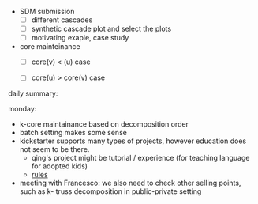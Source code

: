 - SDM submission
  - [ ] different cascades
  - [ ] synthetic cascade plot and select the plots
  - [ ] motivating exaple, case study

- core mainteinance
  - [ ] core(v) < (u) case
  - [ ] core(u) > core(v) case


daily summary:

monday:

- k-core maintainance based on decomposition order
- batch setting makes some sense
- kickstarter supports many types of projects, however education does not seem to be there. 
  - qing's project might be tutorial / experience (for teaching language for adopted kids)
  - [rules](https://www.kickstarter.com/rules)
- meeting with Francesco: we also need to check other selling points, such as k- truss decomposition in public-private setting



